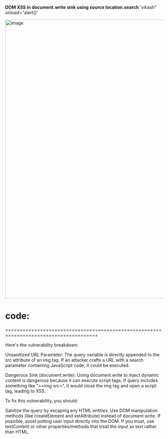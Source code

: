 **DOM XSS in document.write sink using source location.search**
'vikash" onload="alert()'

<img width="889" alt="image" src="https://github.com/katvik001/PortSwigger-Academy-CheatSheets/assets/21978067/b020f623-4f38-4e33-94db-5a99d50b4526">

code:
=======================================================================================
<script>
function trackSearch(query) { document.write('<img src="/resources/images
/tracker.gif?searchTerms='+query+'">'); } var query = (new
URLSearchParams(window.location.search)).get('search'); if(query) { trackSearch(query); }
</script>

======================================================================================

Here's the vulnerability breakdown:

Unsanitized URL Parameter: The query variable is directly appended to the src attribute of an img tag. If an attacker crafts a URL with a search parameter containing JavaScript code, it could be executed.

Dangerous Sink (document.write): Using document.write to inject dynamic content is dangerous because it can execute script tags. If query includes something like "><script>malicious code here</script><img src=", it would close the img tag and open a script tag, leading to XSS.

To fix this vulnerability, you should:

Sanitize the query by escaping any HTML entities.
Use DOM manipulation methods (like createElement and setAttribute) instead of document.write.
If possible, avoid putting user input directly into the DOM. If you must, use textContent or other properties/methods that treat the input as text rather than HTML.

